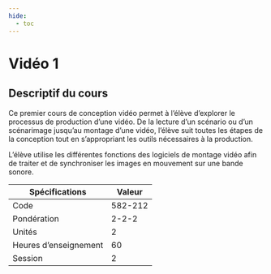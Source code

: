 ```yaml
---
hide:
  - toc
---
```


# Vidéo 1

## Descriptif du cours

Ce premier cours de conception vidéo permet à l’élève d’explorer le processus de production d’une vidéo. De la lecture d’un scénario ou d’un scénarimage jusqu’au montage d’une vidéo, l’élève suit toutes les étapes de la conception tout en s’appropriant les outils nécessaires à la production.

L’élève utilise les différentes fonctions des logiciels de montage vidéo afin de traiter et de synchroniser les images en mouvement sur une bande sonore.

| Spécifications        | Valeur  |
| --------------------- | ------- |
| Code                  | 582-212 |
| Pondération           | 2-2-2   |
| Unités                | 2       |
| Heures d’enseignement | 60      |
| Session               | 2       |